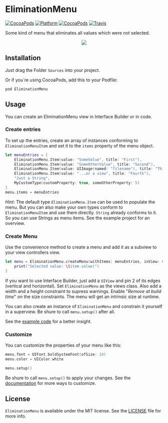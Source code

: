 # EliminationMenu
[![CocoaPods](https://img.shields.io/cocoapods/v/EliminationMenu.svg)](http://cocoadocs.org/docsets/EliminationMenu)
[![Platform](https://img.shields.io/cocoapods/p/EliminationMenu.svg)](http://cocoadocs.org/docsets/EliminationMenu)
[![CocoaPods](https://img.shields.io/cocoapods/l/EliminationMenu.svg)](LICENSE)
[![Travis](https://img.shields.io/travis/r-dent/EliminationMenu.svg)](https://travis-ci.org/r-dent/EliminationMenu)

Some kind of menu that eliminates all values which were not selected.

<p align="center" >
<img src="https://raw.githubusercontent.com/r-dent/EliminationMenu/master/Resources/EliminationMenu.gif" />
<p>

## Installation

Just drag the Folder `Sources` into your project.

Or if you´re using CocoaPods, add this to your Podfile: 

	pod EliminationMenu
	
## Usage

You can create an EliminationMenu view in Interface Builder or in code.
            
### Create entries
    
To set up the entries, create an array of instances conforming to `EliminationMenuItem` and set it to the `items` property of the menu object.

```swift
let menuEntries = [
    EliminationMenu.Item(value: "SomeValue", title: "First"),
    EliminationMenu.Item(value: "SomeOtherValue", title: "Second"),
    EliminationMenu.Item(value: UIImage(named: "filename"), title: "Third"), // You can use values of any kind.
    EliminationMenu.Item(value: "...or a view", title: "Fourth"),
    "Just a String",
    MyCustomType(customProperty: true, someOtherProperty: 5)
]
menu.items = menuEntries
```

*Hint*: The default type `EliminationMenu.Item` can be used to populate the menu. But you can also make your own types conform to `EliminationMenuItem` and use them directly.
`String` already conforms to it. So you can use Strings as menu items. See the example project for an overview.
    
### Create Menu

Use the convenience method to create a menu and add it as a subview to your view controllers view.

```swift
let menu = EliminationMenu.createMenu(withItems: menuEntries, inView: view, aligned: .topRight, margin: CGPoint(x: 0, y: 20)) { (item) in
	print("Selected value: \(item.value)")
}
```

If you want to use Interface Builder, just add a `UIView` and pin 2 of its edges (vertical and horizontal). Set `EliminationMenu` as the views class. Also add a width and a height constraint to supress warnings. Enable "_Remove at build time_" on the size constraints. The menu will get an intrinsic size at runtime.

You can also create an instance of `EliminationMenu` and constrain it yourself in a superview. Be shure to call `menu.setup()` after all.

See the [example code](EliminationMenu/ViewController.swift) for a better insight.
    
### Customize

You can customize the properties of your menu like this:

```swift
menu.font = UIFont.boldSystemFont(ofSize: 24)
menu.color = UIColor.white

menu.setup()
```
    
Be shure to call `menu.setup()` to apply your changes. See the [documentation](http://cocoadocs.org/docsets/EliminationMenu) for more ways to customize.

## License

`EliminationMenu` is available under the MIT license. See the [LICENSE](LICENSE) file for more info.